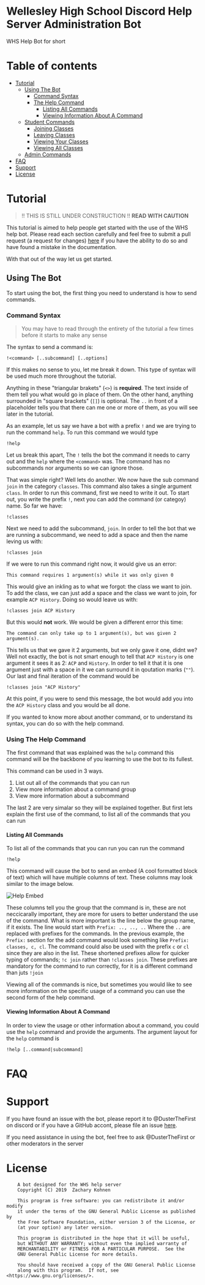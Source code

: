 # Wellesley High School Discord Help Server Administration Bot
WHS Help Bot for short

# Table of contents
* [Tutorial](#Tutorial)
    * [Using The Bot](#Using-The-Bot)
        * [Command Syntax](#Command-Syntax)
        * [The Help Command](#The-Help-Command)
            * [Listing All Commands](#Listing-All-Commands)
            * [Viewing Information About A Command](#Viewing-Information-About-A-Command)
    * [Student Commands](#Student-Commands)
        * [Joining Classes](#Joining-Classes)
        * [Leaving Classes](#Leaving-Classes)
        * [Viewing Your Classes](#Viewing-Your-Classes)
        * [Viewing All Classes](#Viewing-All-Classes)
    * [Admin Commands](#Admin-Commands)
* [FAQ](#FAQ)
* [Support](#Support)
* [License](#License)

# Tutorial

> !! THIS IS STILL UNDER CONSTRUCTION !! **READ WITH CAUTION**

This tutorial is aimed to help people get started with the use of the WHS help bot.
Please read each section carefully and feel free to submit a pull request (a request for changes)
[here](https://github.com/DusterTheFirst/WHS-Help-Bot/edit/master/README.md)
if you have the ability to do so and have found a mistake in the documentation.

With that out of the way let us get started.

## Using The Bot
To start using the bot, the first thing you need to understand is how to send
commands.

### Command Syntax
> You may have to read through the entirety of the tutorial a few times before it starts to make any sense

The syntax to send a command is:

    !<command> [..subcommand] [..options]

If this makes no sense to you, let me break it down. This type of syntax will be used much
more throughout the tutorial.

Anything in these "triangular brakets" (`<>`) is **required**.
The text inside of them tell you what would go in place of them.
On the other hand, anything surrounded in "square brackets" (`[]`) is optional.
The `..` in front of a placeholder tells you that there can me one or more of
them, as you will see later in the tutorial.

As an example, let us say we have a bot with a prefix `!` and we are trying to run the command `help`.
To run this command we would type

    !help

Let us break this apart, The `!` tells the bot the command it needs to carry out
and the `help` where the `<command>` was. The command has no subcommands nor
arguments so we can ignore those.

That was simple right? Well lets do another. We now have the sub command
`join` in the category `classes`. This command also takes a single argument
`class`. In order to run this command, first we need to write it out.
To start out, you write the prefix `!`, next you can add the command (or categoy)
name. So far we have:

    !classes

Next we need to add the subcommand, `join`.
In order to tell the bot that we are running a subcommand, we need to add a space and then
the name leving us with:

    !classes join

If we were to run this command right now, it would give us an error:

    This command requires 1 argument(s) while it was only given 0

This would give an inkling as to what we forgot: the class we want to join. To add the class,
we can just add a space and the class we want to join, for example `ACP History`. Doing so
would leave us with:

    !classes join ACP History

But this would **not** work. We would be given a different error this time:

    The command can only take up to 1 argument(s), but was given 2 argument(s).

This tells us that we gave it 2 arguments, but we only gave it one, didnt we? Well not exactly,
the bot is not smart enough to tell that `ACP History` is one argument it sees it as 2: `ACP` and
`History`. In order to tell it that it is one argument just with a space in it we can surround it
in qoutation marks (`""`). Our last and final iteration of the command would be

    !classes join "ACP History"

At this point, if you were to send this message, the bot would add you into the `ACP History` class
and you would be all done.

If you wanted to know more about another command, or to understand its syntax, you can do so with the
help command.

### Using The Help Command
The first command that was explained was the `help` command this command will be the backbone of you
learning to use the bot to its fullest.

This command can be used in 3 ways.
1. List out all of the commands that you can run
2. View more information about a command group
3. View more information about a subcommand

The last 2 are very simalar so they will be explained together. But first lets explain the first use
of the command, to list all of the commands that you can run

#### Listing All Commands
To list all of the commands that you can run you can run the command

    !help

This command will cause the bot to send an embed (A cool formatted block of text) which will have multiple
columns of text. These columns may look similar to the image below.

![Help Embed](!!URL!!)

These columns tell you the group that the command is in, these are not neccicarally important, they are more
for users to better understand the use of the command. What is more important is the line below the group name,
if it exists. The line would start with `Prefix: .., .., ..` Where the `..` are replaced with prefixes for the
commands. In the previous example, the `Prefix:` section for the add command would look something like
`Prefix: classes, c, cl`. The command could also be used with the prefix `c` or `cl` since they are also in the list.
These shortened prefixes allow for quicker typing of commands; `!c join` rather than `!classes join`. These prefixes
are mandatory for the command to run correctly, for it is a different command than juts `!join`

Viewing all of the commands is nice, but sometimes you would like to see more information on the specific usage of a
command you can use the second form of the help command.

#### Viewing Information About A Command
In order to view the usage or other information about a command, you could use the `help` command and provide the arguments.
The argument layout for the `help` command is

    !help [..command|subcommand]

# FAQ

# Support
If you have found an issue with the bot, please report it to @DusterTheFirst
on discord or if you have a GitHub accont, please file an issue
[here](https://github.com/DusterTheFirst/WHS-Help-Bot/issues).

If you need assistance in using the bot, feel free to ask @DusterTheFirst or other
moderators in the server

# License
        A bot designed for the WHS help server
        Copyright (C) 2019  Zachary Kohnen

        This program is free software: you can redistribute it and/or modify
        it under the terms of the GNU General Public License as published by
        the Free Software Foundation, either version 3 of the License, or
        (at your option) any later version.

        This program is distributed in the hope that it will be useful,
        but WITHOUT ANY WARRANTY; without even the implied warranty of
        MERCHANTABILITY or FITNESS FOR A PARTICULAR PURPOSE.  See the
        GNU General Public License for more details.

        You should have received a copy of the GNU General Public License
        along with this program.  If not, see <https://www.gnu.org/licenses/>.
